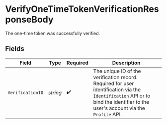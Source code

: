 # VerifyOneTimeTokenVerificationResponseBody

The one-time token was successfully verified.


## Fields

| Field                                                                                                                                                                          | Type                                                                                                                                                                           | Required                                                                                                                                                                       | Description                                                                                                                                                                    |
| ------------------------------------------------------------------------------------------------------------------------------------------------------------------------------ | ------------------------------------------------------------------------------------------------------------------------------------------------------------------------------ | ------------------------------------------------------------------------------------------------------------------------------------------------------------------------------ | ------------------------------------------------------------------------------------------------------------------------------------------------------------------------------ |
| `VerificationID`                                                                                                                                                               | *string*                                                                                                                                                                       | :heavy_check_mark:                                                                                                                                                             | The unique ID of the verification record. Required for user identification via the `Identification` API or to bind the identifier to the user's account via the `Profile` API. |